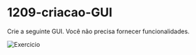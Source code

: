 # 1209-criacao-GUI
Crie a seguinte GUI. Você não precisa fornecer funcionalidades.

![Exercicio](1.PNG)
